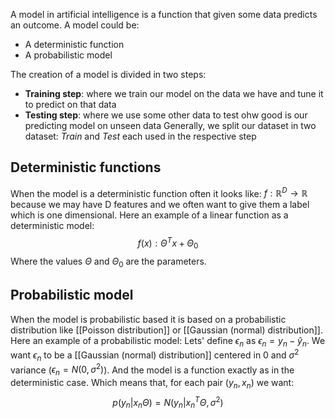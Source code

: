 A model in artificial intelligence is a function that given some data predicts an outcome.
A model could be:
- A deterministic function
- A probabilistic model

The creation of a model is divided in two steps:
- __Training step__: where we train our model on the data we have and tune it to predict on that data
- __Testing step__: where we use some other data to test ohw good is our predicting model on unseen data
Generally, we split our dataset in two dataset: _Train_ and _Test_ each used in the respective step

## Deterministic functions

When the model is a deterministic function often it looks like: $f: \mathbb{R}^D \rightarrow \mathbb{R}$ because we may have D features and we often want to give them a label which is one dimensional.
Here an example of a linear function as a deterministic model:
$$
f(x): \Theta^T x + \Theta_0
$$
Where the values $\Theta$ and $\Theta_0$ are the parameters.

## Probabilistic model

When the model is probabilistic based it is based on a probabilistic distribution like [[Poisson distribution]] or [[Gaussian (normal) distribution]].
Here an example of a probabilistic model: 
Lets' define $\epsilon_n$ as $\epsilon_n = y_n - \hat{y}_n$. We want $\epsilon_n$ to be a [[Gaussian (normal) distribution]] centered in 0 and $\sigma^2$ variance ($\epsilon_n = N(0,\sigma^2)$). And the model is a function exactly as in the deterministic case. Which means that, for each pair ($y_n,x_n$) we want:
$$
p(y_n|x_n \Theta) = N(y_n| x_n^T \Theta, \sigma^2)
$$
